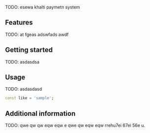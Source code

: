 TODO: esewa khalti paymetn system

## Features

TODO: at fgeas adswfads awdf

## Getting started

TODO: asdasdsa

## Usage

TODO: asdasdasd 

```dart
const like = 'sample';
```

## Additional information

TODO: qwe qw qw eqw eqw e qwe qw eqw eqw rrehu7ei 67ei 56e u.
